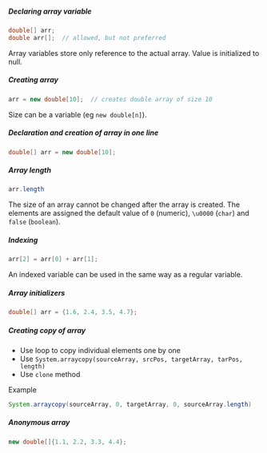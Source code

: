 ##### Declaring array variable
```java
double[] arr;
double arr[];  // allowed, but not preferred
```
Array variables store only reference to the actual array. Value is initialized to null.

##### Creating array
```java
arr = new double[10];  // creates double array of size 10
```
Size can be a variable (eg `new double[n]`).

##### Declaration and creation of array in one line
```java
double[] arr = new double[10];
```

##### Array length
```java
arr.length
```
The size of an array cannot be changed after the array is created. The elements are assigned the default value of `0` (numeric), `\u0000` (`char`) and `false` (`boolean`).

##### Indexing
```java
arr[2] = arr[0] + arr[1];
```
An indexed variable can be used in the same way as a regular variable.

##### Array initializers
```java
double[] arr = {1.6, 2.4, 3.5, 4.7};
```

##### Creating copy of array
- Use loop to copy individual elements one by one
- Use `System.arraycopy(sourceArray, srcPos, targetArray, tarPos, length)`
- Use `clone` method

Example
```java
System.arraycopy(sourceArray, 0, targetArray, 0, sourceArray.length)
```

##### Anonymous array
```java
new double[]{1.1, 2.2, 3.3, 4.4};
```